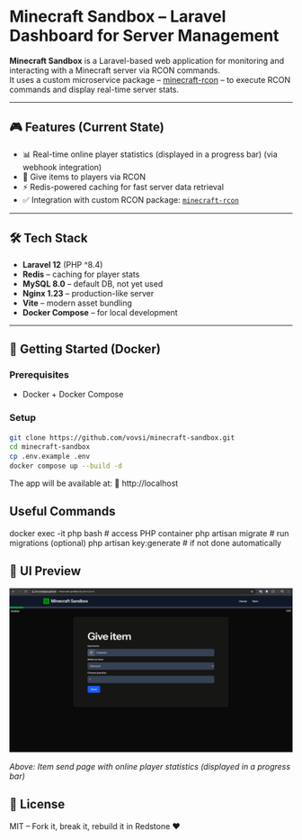 # Minecraft Sandbox – Laravel Dashboard for Server Management

**Minecraft Sandbox** is a Laravel-based web application for monitoring and interacting with a Minecraft server via RCON commands.  
It uses a custom microservice package – [minecraft-rcon](https://github.com/vovsi/minecraft-rcon) – to execute RCON commands and display real-time server stats.

---

## 🎮 Features (Current State)

- 📊 Real-time online player statistics (displayed in a progress bar) (via webhook integration)
- 🎒 Give items to players via RCON
- ⚡ Redis-powered caching for fast server data retrieval
- ✅ Integration with custom RCON package: [`minecraft-rcon`](https://github.com/vovsi/minecraft-rcon)

---

## 🛠 Tech Stack

- **Laravel 12** (PHP ^8.4)
- **Redis** – caching for player stats
- **MySQL 8.0** – default DB, not yet used
- **Nginx 1.23** – production-like server
- **Vite** – modern asset bundling
- **Docker Compose** – for local development

---

## 🚀 Getting Started (Docker)

### Prerequisites

- Docker + Docker Compose

### Setup

```bash
git clone https://github.com/vovsi/minecraft-sandbox.git
cd minecraft-sandbox
cp .env.example .env
docker compose up --build -d
```

The app will be available at:
📍 http://localhost

## Useful Commands

docker exec -it php bash             # access PHP container
php artisan migrate                  # run migrations (optional)
php artisan key:generate             # if not done automatically

## 📸 UI Preview

![Item Send Page](./public/screenshots/item_send.png)

*Above: Item send page with online player statistics (displayed in a progress bar)*

## 📄 License

MIT – Fork it, break it, rebuild it in Redstone ❤️
